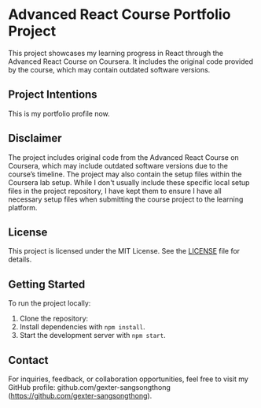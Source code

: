 # Advanced React Course Portfolio Project

This project showcases my learning progress in React through the Advanced React Course on Coursera. It includes the original code provided by the course, which may contain outdated software versions.

## Project Intentions

This is my portfolio profile now.

## Disclaimer

The project includes original code from the Advanced React Course on Coursera, which may include outdated software versions due to the course’s timeline. The project may also contain the setup files within the Coursera lab setup. While I don't usually include these specific local setup files in the project repository, I have kept them to ensure I have all necessary setup files when submitting the course project to the learning platform.

## License

This project is licensed under the MIT License. See the [LICENSE](./LICENSE) file for details.

## Getting Started

To run the project locally:

1. Clone the repository:
2. Install dependencies with `npm install`.
3. Start the development server with `npm start`.

## Contact

For inquiries, feedback, or collaboration opportunities, feel free to visit my GitHub profile: github.com/gexter-sangsongthong (https://github.com/gexter-sangsongthong).

